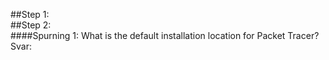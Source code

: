 ##Step 1:  
##Step 2:  
####Spurning 1: What is the default installation location for Packet Tracer?  
Svar:
